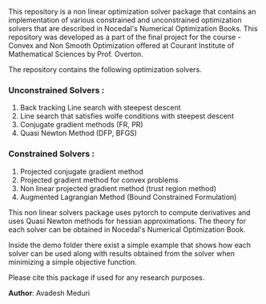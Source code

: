This repository is a non linear optimization solver package that contains an implementation of various constrained and unconstrained optimization solvers that are described in Nocedal's Numerical Optimization Books. This repository was developed as a part of the final project for the course - Convex and Non Smooth Optimization offered at Courant Institute of Mathematical Sciences by Prof. Overton. 

The repository contains the following optimization solvers. 
### Unconstrained Solvers :
1. Back tracking Line search with steepest descent
2. Line search that satisfies wolfe conditions with steepest descent
3. Conjugate gradient methods (FR, PR)
4. Quasi Newton Method (DFP, BFGS)

### Constrained Solvers :
1. Projected conjugate gradient method
2. Projected gradient method for convex problems
3. Non linear projected gradient method (trust region method)
4. Augmented Lagrangian Method (Bound Constrained Formulation)

This non linear solvers package uses pytorch to compute derivatives and uses Quasi Newton methods for hessian approximations. The theory for each solver can be obtained in Nocedal's Numerical Optimization Book. 

Inside the demo folder there exist a simple example that shows how each solver can be used along with results obtained from the solver when minimizing a simple objective function. 

Please cite this package if used for any research purposes. 

**Author**: Avadesh Meduri 
